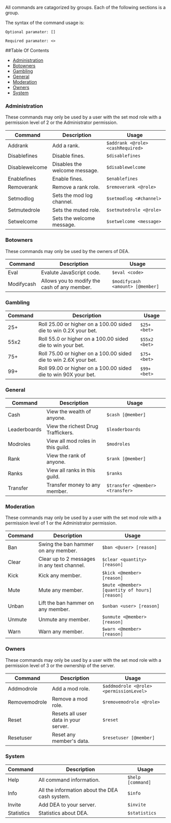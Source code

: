 All commands are catagorized by groups. Each of the following sections is a group.

The syntax of the command usage is:

`Optional paramater: []`

`Required paramater: <>`

##Table Of Contents
- [Administration](#administration)
- [Botowners](#botowners)
- [Gambling](#gambling)
- [General](#general)
- [Moderation](#moderation)
- [Owners](#owners)
- [System](#system)

### Administration

These commands may only be used by a user with the set mod role with a permission level of 2 or the Administrator permission.

Command | Description | Usage
---------------- | --------------| -------
Addrank|Add a rank.|`$addrank <@role> <cashRequired>`
Disablefines|Disable fines.|`$disablefines`
Disablewelcome|Disables the welcome message.|`$disablewelcome`
Enablefines|Enable fines.|`$enablefines`
Removerank|Remove a rank role.|`$removerank <@role>`
Setmodlog|Sets the mod log channel.|`$setmodlog <#channel>`
Setmutedrole|Sets the muted role.|`$setmutedrole <@role>`
Setwelcome|Sets the welcome message.|`$setwelcome <message>`

### Botowners

These commands may only be used by the owners of DEA.

Command | Description | Usage
---------------- | --------------| -------
Eval|Evalute JavaScript code.|`$eval <code>`
Modifycash|Allows you to modify the cash of any member.|`$modifycash <amount> [@member]`

### Gambling
Command | Description | Usage
---------------- | --------------| -------
25+|Roll 25.00 or higher on a 100.00 sided die to win 0.2X your bet.|`$25+ <bet>`
55x2|Roll 55.0 or higher on a 100.00 sided die to win your bet.|`$55x2 <bet>`
75+|Roll 75.00 or higher on a 100.00 sided die to win 2.6X your bet.|`$75+ <bet>`
99+|Roll 99.00 or higher on a 100.00 sided die to win 90X your bet.|`$99+ <bet>`

### General
Command | Description | Usage
---------------- | --------------| -------
Cash|View the wealth of anyone.|`$cash [@member]`
Leaderboards|View the richest Drug Traffickers.|`$leaderboards`
Modroles|View all mod roles in this guild.|`$modroles`
Rank|View the rank of anyone.|`$rank [@member]`
Ranks|View all ranks in this guild.|`$ranks`
Transfer|Transfer money to any member.|`$transfer <@member> <transfer>`

### Moderation

These commands may only be used by a user with the set mod role with a permission level of 1 or the Administrator permission.

Command | Description | Usage
---------------- | --------------| -------
Ban|Swing the ban hammer on any member.|`$ban <@user> [reason]`
Clear|Clear up to 2 messages in any text channel.|`$clear <quantity> [reason]`
Kick|Kick any member.|`$kick <@member> [reason]`
Mute|Mute any member.|`$mute <@member> [quantity of hours] [reason]`
Unban|Lift the ban hammer on any member.|`$unban <user> [reason]`
Unmute|Unmute any member.|`$unmute <@member> [reason]`
Warn|Warn any member.|`$warn <@member> [reason]`

### Owners

These commands may only be used by a user with the set mod role with a permission level of 3 or the ownership of the server.

Command | Description | Usage
---------------- | --------------| -------
Addmodrole|Add a mod role.|`$addmodrole <@role> <permissionLevel>`
Removemodrole|Remove a mod role.|`$removemodrole <@role>`
Reset|Resets all user data in your server.|`$reset`
Resetuser|Reset any member's data.|`$resetuser [@member]`

### System
Command | Description | Usage
---------------- | --------------| -------
Help|All command information.|`$help [command]`
Info|All the information about the DEA cash system.|`$info`
Invite|Add DEA to your server.|`$invite`
Statistics|Statistics about DEA.|`$statistics`
